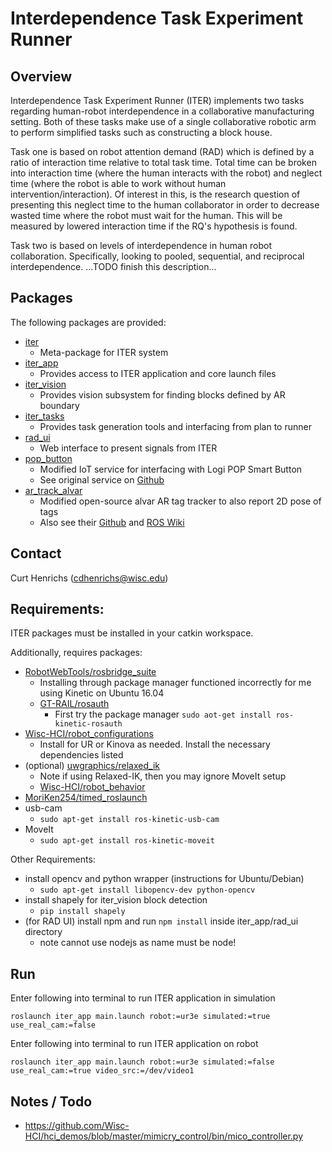 # Interdependence Task Experiment Runner

##  Overview
Interdependence Task Experiment Runner (ITER) implements two tasks regarding
human-robot interdependence in a collaborative manufacturing setting. Both of
these tasks make use of a single collaborative robotic arm to perform simplified
tasks such as constructing a block house.

Task one is based on robot attention demand (RAD) which is defined by a ratio
of interaction time relative to total task time. Total time can be broken into
interaction time (where the human interacts with the robot) and neglect time
(where the robot is able to work without human intervention/interaction). Of
interest in this, is the research question of presenting this neglect time to
the human collaborator in order to decrease wasted time where the robot must wait
for the human. This will be measured by lowered interaction time if the RQ's
hypothesis is found.

Task two is based on levels of interdependence in human robot collaboration.
Specifically, looking to pooled, sequential, and reciprocal interdependence.
...TODO finish this description...

## Packages
The following packages are provided:
- [iter](./README.md)
  - Meta-package for ITER system
- [iter_app](./iter_app/README.md)
  - Provides access to ITER application and core launch files
- [iter_vision](./iter_vision/README.md)
  - Provides vision subsystem for finding blocks defined by AR boundary
- [iter_tasks](./iter_tasks/README.md)
  - Provides task generation tools and interfacing from plan to runner
- [rad_ui](./rad_ui/README.md)
  - Web interface to present signals from ITER
- [pop_button](./pop_button/README.md)
  - Modified IoT service for interfacing with Logi POP Smart Button
  - See original service on [Github](https://github.com/brokeh/pophttp)
- [ar_track_alvar](./ar_track_alvar/README.md)
  - Modified open-source alvar AR tag tracker to also report 2D pose of tags
  - Also see their [Github](https://github.com/ros-perception/ar_track_alvar) and [ROS Wiki](http://wiki.ros.org/ar_track_alvar)

## Contact
Curt Henrichs (cdhenrichs@wisc.edu)

## Requirements:
ITER packages must be installed in your catkin workspace.

Additionally, requires packages:
- [RobotWebTools/rosbridge_suite](https://github.com/RobotWebTools/rosbridge_suite)
  - Installing through package manager functioned incorrectly for me using Kinetic on Ubuntu 16.04
  - [GT-RAIL/rosauth](https://github.com/GT-RAIL/rosauth)
    - First try the package manager `sudo aot-get install ros-kinetic-rosauth`
- [Wisc-HCI/robot_configurations](https://github.com/Wisc-HCI/robot_configurations)
  - Install for UR or Kinova as needed. Install the necessary dependencies listed
- (optional) [uwgraphics/relaxed_ik](https://github.com/uwgraphics/relaxed_ik)
  - Note if using Relaxed-IK, then you may ignore MoveIt setup
  - [Wisc-HCI/robot_behavior](https://github.com/Wisc-HCI/robot_behavior)
- [MoriKen254/timed_roslaunch](https://github.com/MoriKen254/timed_roslaunch)
- usb-cam
  - `sudo apt-get install ros-kinetic-usb-cam`
- MoveIt
  - `sudo apt-get install ros-kinetic-moveit`

Other Requirements:
- install opencv and python wrapper (instructions for Ubuntu/Debian)
  - `sudo apt-get install libopencv-dev python-opencv`
- install shapely for iter_vision block detection
  - `pip install shapely`
- (for RAD UI) install npm and run `npm install` inside iter_app/rad_ui directory
  - note cannot use nodejs as name must be node!

## Run
Enter following into terminal to run ITER application in simulation

```
roslaunch iter_app main.launch robot:=ur3e simulated:=true use_real_cam:=false
```

Enter following into terminal to run ITER application on robot

```
roslaunch iter_app main.launch robot:=ur3e simulated:=false use_real_cam:=true video_src:=/dev/video1
```

## Notes / Todo
- https://github.com/Wisc-HCI/hci_demos/blob/master/mimicry_control/bin/mico_controller.py
